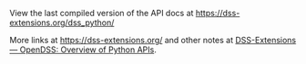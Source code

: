 View the last compiled version of the API docs at https://dss-extensions.org/dss_python/

More links at https://dss-extensions.org/ and other notes at [DSS-Extensions — OpenDSS: Overview of Python APIs](https://github.com/dss-extensions/dss-extensions/blob/main/python_apis.md).
